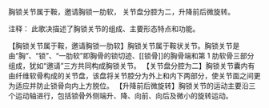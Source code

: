 胸锁关节属于鞍，邀请胸锁一肋软，
关节盘分腔为二，升降前后微旋转。

注释：
此歌决描述了胸锁关节的组成、主要形态特点和功能。

【胸锁关节属于鞍，邀请胸锁一肋软】胸锁关节属于鞍状关节。胸锁关节是由“胸”、“锁”、“一肋软”即胸骨的锁切迹、[[锁骨]]的胸骨端和第 1 肋软骨三部分组成，犹如“邀请”三方共同构成胸锁关节。
【关节盘分腔为二】胸锁关节囊内有由纤维软骨构成的关节盘，该盘将关节腔分为外上和内下两部分，使关节面之间更为适应并防止锁骨向内上方脱位。
【升降前后微旋转】胸锁关节的运动主要沿三个运动轴进行，包括锁骨外侧端升、降、向前、向后及微小的旋转运动。
